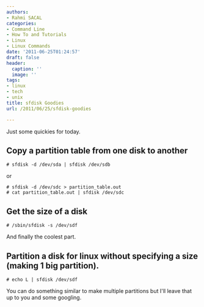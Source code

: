 ```yaml
---
authors:
- Rahmi SACAL
categories:
- Command Line
- How To and Tutorials
- Linux
- Linux Commands
date: '2011-06-25T01:24:57'
draft: false
header:
  caption: ''
  image: ''
tags:
- linux
- tech
- unix
title: sfdisk Goodies
url: /2011/06/25/sfdisk-goodies

---
```


Just some quickies for today.

## Copy a partition table from one disk to another

    # sfdisk -d /dev/sda | sfdisk /dev/sdb

or

    # sfdisk -d /dev/sdc > partition_table.out  
    # cat partition_table.out | sfdisk /dev/sdc

## Get the size of a disk

    # /sbin/sfdisk -s /dev/sdf

And finally the coolest part.

## Partition a disk for linux without specifying a size (making 1 big partition).

    # echo L | sfdisk /dev/sdf

You can do something similar to make multiple partitions but I'll leave that up to you and some googling.
